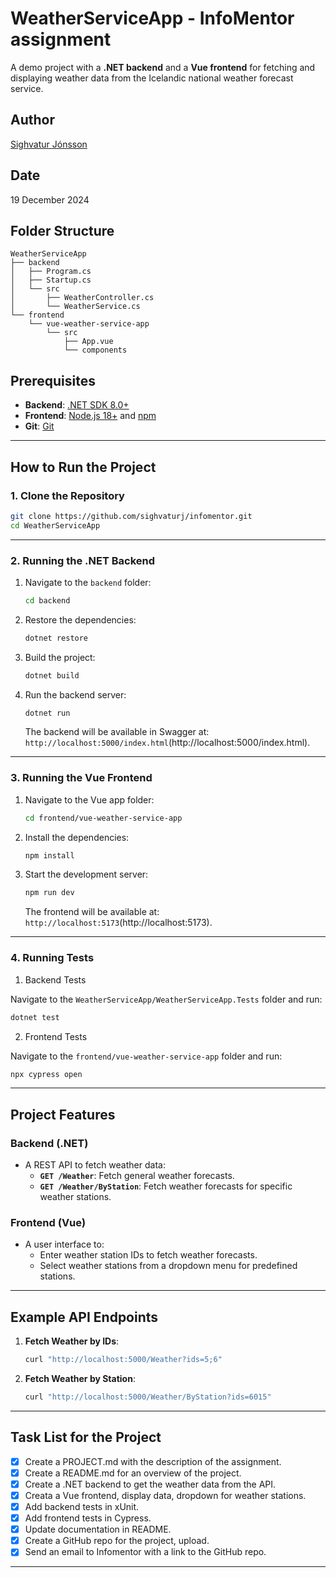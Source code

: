 # WeatherServiceApp - InfoMentor assignment

A demo project with a **.NET backend** and a **Vue frontend** for fetching and displaying weather data from the Icelandic national weather forecast service.

## Author

[Sighvatur Jónsson](https://github.com/sighvaturj/infomentor)

## Date

19 December 2024

## Folder Structure

```
WeatherServiceApp
├── backend
│   ├── Program.cs
│   ├── Startup.cs
│   └── src
│       ├── WeatherController.cs
│       └── WeatherService.cs
└── frontend
    └── vue-weather-service-app
        └── src
            ├── App.vue
            └── components
```

## Prerequisites

- **Backend**: [.NET SDK 8.0+](https://dotnet.microsoft.com/download)
- **Frontend**: [Node.js 18+](https://nodejs.org) and [npm](https://www.npmjs.com/)
- **Git**: [Git](https://git-scm.com/)

---

## How to Run the Project

### 1. Clone the Repository

```bash
git clone https://github.com/sighvaturj/infomentor.git
cd WeatherServiceApp
```

---

### 2. Running the .NET Backend

1. Navigate to the `backend` folder:

   ```bash
   cd backend
   ```

2. Restore the dependencies:

   ```bash
   dotnet restore
   ```

3. Build the project:

   ```bash
   dotnet build
   ```

4. Run the backend server:
   ```bash
   dotnet run
   ```
   The backend will be available in Swagger at: `http://localhost:5000/index.html`(http://localhost:5000/index.html).

---

### 3. Running the Vue Frontend

1. Navigate to the Vue app folder:

   ```bash
   cd frontend/vue-weather-service-app
   ```

2. Install the dependencies:

   ```bash
   npm install
   ```

3. Start the development server:
   ```bash
   npm run dev
   ```
   The frontend will be available at: `http://localhost:5173`(http://localhost:5173).

---

### 4. Running Tests

1. Backend Tests

Navigate to the `WeatherServiceApp/WeatherServiceApp.Tests` folder and run:

```bash
dotnet test
```

2. Frontend Tests

Navigate to the `frontend/vue-weather-service-app` folder and run:

```bash
npx cypress open
```

---

## Project Features

### Backend (.NET)

- A REST API to fetch weather data:
  - **`GET /Weather`**: Fetch general weather forecasts.
  - **`GET /Weather/ByStation`**: Fetch weather forecasts for specific weather stations.

### Frontend (Vue)

- A user interface to:
  - Enter weather station IDs to fetch weather forecasts.
  - Select weather stations from a dropdown menu for predefined stations.

---

## Example API Endpoints

1. **Fetch Weather by IDs**:

   ```bash
   curl "http://localhost:5000/Weather?ids=5;6"
   ```

2. **Fetch Weather by Station**:
   ```bash
   curl "http://localhost:5000/Weather/ByStation?ids=6015"
   ```

---

## Task List for the Project

- [x] Create a PROJECT.md with the description of the assignment.
- [x] Create a README.md for an overview of the project.
- [x] Create a .NET backend to get the weather data from the API.
- [x] Creata a Vue frontend, display data, dropdown for weather stations.
- [x] Add backend tests in xUnit.
- [x] Add frontend tests in Cypress.
- [x] Update documentation in README.
- [x] Create a GitHub repo for the project, upload.
- [x] Send an email to Infomentor with a link to the GitHub repo.

---

